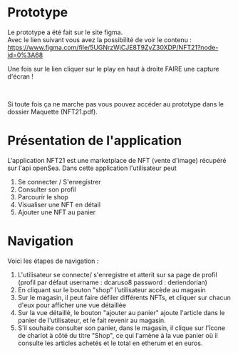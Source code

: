 # Prototype
Le prototype a été fait sur le site figma. <br>
Avec le lien suivant vous avez la possibilité de voir le contenu : 
https://www.figma.com/file/5UGNrzWjCJE8T9ZyZ30XDP/NFT21?node-id=0%3A68 <br>

Une fois sur le lien cliquer sur le play en haut à droite
FAIRE une capture d'écran !

<br>

Si toute fois ça ne marche pas vous pouvez accéder au prototype dans le dossier Maquette (NFT21.pdf).

# Présentation de l'application

L'application NFT21 est une marketplace de NFT (vente d'image) récupéré sur l'api openSea. Dans cette application l'utilisateur peut 

1. Se connecter / S'enregistrer
2. Consulter son profil
3. Parcourir le shop
4. Visualiser une NFT en détail
5. Ajouter une NFT au panier

# Navigation
Voici les étapes de navigation : 
1. L'utilisateur se connecte/ s'enregistre et atterit sur sa page de profil (profil par défaut username : dcaruso8 password : deriendorian)
2. En cliquant sur le bouton "shop" l'utilisateur accède au magasin
3. Sur le magasin, il peut faire défiler différents NFTs, et cliquer sur chacun d'eux pour afficher une vue détaillée
4. Sur la vue détaillé, le bouton "ajouter au panier" ajoute l'article dans le panier de l'utilisateur, et le fait revenir au magasin.
5. S'il souhaite consulter son panier, dans le magasin, il clique sur l'îcone de chariot à côté du titre "Shop", ce qui l'amène à la vue panier où il consulte les articles achetés et le total en etherum et en euros.
